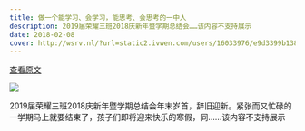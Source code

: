 ```yaml
---
title: 做一个能学习、会学习，能思考、会思考的一中人
description: 2019届荣耀三班2018庆新年暨学期总结会……该内容不支持展示
date: 2018-02-08
cover: http://wsrv.nl/?url=static2.ivwen.com/users/16033976/e9d3399b138a4244a7b8fd18dbab6351.jpg
---
```


[查看原文](https://www.meipian.cn/133b7og5)

![](http://wsrv.nl/?url=static2.ivwen.com/users/16033976/e9d3399b138a4244a7b8fd18dbab6351.jpg)

2019届荣耀三班2018庆新年暨学期总结会年末岁首，辞旧迎新。紧张而又忙碌的一学期马上就要结束了，孩子们即将迎来快乐的寒假，同……该内容不支持展示